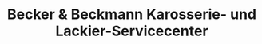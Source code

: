 ---
title: "Becker & Beckmann Karosserie- und Lackier-Servicecenter"
url: /berlin/becker-und-beckmann-karosserie-und-lackier-servicecenter/
shop: Autowerkstatt
---